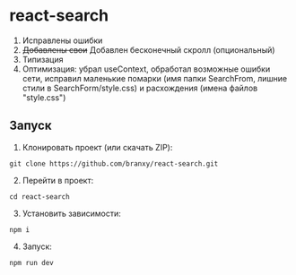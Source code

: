 # react-search

1. Исправлены ошибки
2. ~~Добавлены свои~~ Добавлен бесконечный скролл (опциональный)
3. Типизация
4. Оптимизация: убрал useContext, обработал возможные ошибки сети, исправил маленькие помарки (имя папки SearchFrom, лишние стили в SearchForm/style.css) и расхождения (имена файлов "style.css")

## Запуск

1. Клонировать проект (или скачать ZIP):

```
git clone https://github.com/branxy/react-search.git
```

2. Перейти в проект:

```
cd react-search
```

3. Установить зависимости:

```
npm i
```

4. Запуск:

```
npm run dev
```
